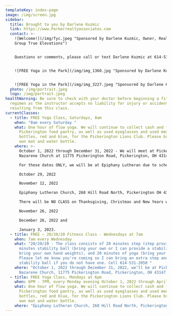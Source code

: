 ```yaml
---
templateKey: index-page
image: /img/screen.jpg
sidebar:
  title: Brought to you by Darlene Kuzmic
  link: https://www.Parkerrealtyassociates.com
  contact: >-
    ![Welcome!](/img/fyc.jpeg "Sponsored by Darlene Kuzmic, Owner, Realty ONE
    Group True Elevations")


    Questions or comments, please call or text Darlene Kuzmic at 614-531-2050 or email [darlenekuzmic@gmail.com](mailto:darlenekuzmic@gmail.com).


    ![FREE Yoga in the Park](/img/img_1360.jpg "Sponsored by Darlene Kuzmic, Realtor")


    ![FREE Yoga in the Park](/img/img_3227.jpeg "Sponsored by Darlene Kuzmic, Realtor")
  photo: /img/portrait.jpeg
  logo: /img/portrait.jpeg
healthWarning: Be sure to check with your doctor before beginning a fitness
  regimen as the instructor accepts no liability for injury or accidents
  resulting from this class.
currentClasses:
  - title: FREE Yoga Class, Saturdays, 8am
    when: "8am every Saturday "
    what: One hour of flow yoga. We will continue to collect cash and food for the
      Pickerington food pantry, as well as used eyeglasses and used medicine
      bottles, red and blue, for the Pickerington Lions Club. Please bring your
      own mat and water bottle.
    where: >-
      October 1, 2022 through December 31, 2022 - We will meet at Pickerington
      Nazarene Church at 11775 Pickerington Road, Pickerington, OH 43147. 

      For these dates ONLY, we will be at Epiphany Lutheran due to schedule conflicts at Pick Naz… 

      October 29, 2022

      November 12, 2022

      Epiphany Lutheran Church, 268 Hill Road North, Pickerington OH 43147

      There will be NO CLASS on Thanksgiving, Christmas and New Years weekends - 

      November 26, 2022

      December 26, 2022 and 

      January 3, 2023. 
  - title: FREE – 20/20/20 Fitness Class - Wednesdays at 7am
    when: 7am every Wednesday
    what: "20/20/20 - The class consists of 20 minutes step (step provided), 20
      minutes stability ball (bring your own or I can provide a stability ball;
      bring your own hand weights), and 20 minutes of yoga (bring your mat).
      Please let me know you're coming so I can bring an extra step and/or
      stability ball if you do not have one. Cell 614-531-2050 "
    where: "October 1, 2022 through December 31, 2022, we’ll be at Pickerington
      Nazarene Church, 11775 Pickerington Road, Pickerington, OH 43147. "
  - title: FREE Yoga Class, Mondays at 6pm
    when: 6PM - 7PM, every Monday evening October 1, 2022 through April 30, 2023
    what: One hour of flow yoga. We will continue to collect cash and food for the
      Pickerington food pantry, as well as used eyeglasses and used medicine
      bottles, red and blue, for the Pickerington Lions Club. Please bring your
      own mat and water bottle.
    where: "Epiphany Lutheran Church, 268 Hill Road North, Pickerington OH 43147. "
---
```

